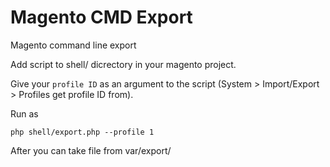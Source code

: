 # Magento CMD Export
Magento command line export

Add script to shell/ dicrectory in your magento project.

Give your ```profile ID``` as an argument to the script (System > Import/Export > Profiles get profile ID from).

Run as 

```
php shell/export.php --profile 1
```

After you can take file from var/export/
